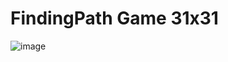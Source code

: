 # FindingPath Game 31x31

![image](https://github.com/HuskyDG/FindingPath_Unity2D/assets/84650617/3ebd16f2-c136-4ea8-87fa-ab6c60634ca3)




 
